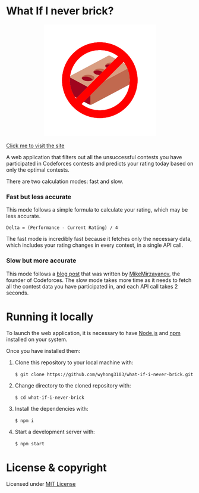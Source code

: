 # What If I never brick?


<div align="center">
	<img src="https://github.com/wyhong3103/what-if-i-never-brick/blob/main/src/assets/neverbrick.png" width="300">
</div>

[Click me to visit the site](https://what-if-i-never-brick.netlify.app/)

A web application that filters out all the unsuccessful contests you have participated in Codeforces contests and predicts your rating today based on only the optimal contests.

There are two calculation modes: fast and slow.

### Fast but less accurate

This mode follows a simple formula to calculate your rating, which may be less accurate.

```
Delta = (Performance - Current Rating) / 4
```

The fast mode is incredibly fast because it fetches only the necessary data, which includes your rating changes in every contest, in a single API call.

### Slow but more accurate

This mode follows a [blog post](https://codeforces.com/blog/entry/20762) that was written by [MikeMirzayanov](https://codeforces.com/profile/MikeMirzayanov), the founder of Codeforces. The slow mode takes more time as it needs to fetch all the contest data you have participated in, and each API call takes 2 seconds.

# Running it locally

To launch the web application, it is necessary to have <a href="http://nodejs.org/" target="_blank">Node.js</a> and <a href="https://npmjs.com/" target="_blank">npm</a> installed on your system.

Once you have installed them: 

1. Clone this repository to your local machine with:

	`$ git clone https://github.com/wyhong3103/what-if-i-never-brick.git`

2. Change directory to the cloned repository with:

	`$ cd what-if-i-never-brick`

3. Install the dependencies with:

	`$ npm i`

4. Start a development server with:

	`$ npm start`

# License & copyright

Licensed under [MIT License](https://github.com/wyhong3103/what-if-i-never-brick/blob/main/LICENSE)

